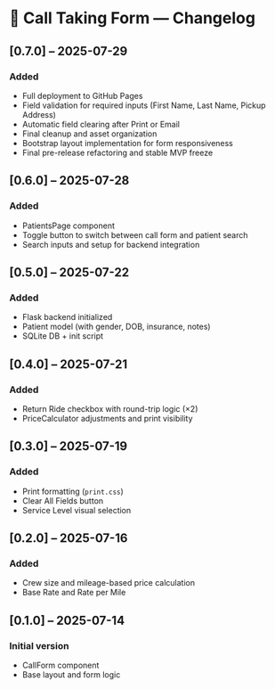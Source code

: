 # 📜 Call Taking Form — Changelog

## [0.7.0] – 2025-07-29
### Added
- Full deployment to GitHub Pages
- Field validation for required inputs (First Name, Last Name, Pickup Address)
- Automatic field clearing after Print or Email
- Final cleanup and asset organization
- Bootstrap layout implementation for form responsiveness
- Final pre-release refactoring and stable MVP freeze

## [0.6.0] – 2025-07-28
### Added
- PatientsPage component
- Toggle button to switch between call form and patient search
- Search inputs and setup for backend integration

## [0.5.0] – 2025-07-22
### Added
- Flask backend initialized
- Patient model (with gender, DOB, insurance, notes)
- SQLite DB + init script

## [0.4.0] – 2025-07-21
### Added
- Return Ride checkbox with round-trip logic (×2)
- PriceCalculator adjustments and print visibility

## [0.3.0] – 2025-07-19
### Added
- Print formatting (`print.css`)
- Clear All Fields button
- Service Level visual selection

## [0.2.0] – 2025-07-16
### Added
- Crew size and mileage-based price calculation
- Base Rate and Rate per Mile

## [0.1.0] – 2025-07-14
### Initial version
- CallForm component
- Base layout and form logic
